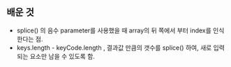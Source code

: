 ## 배운 것

* splice() 의 음수 parameter를 사용했을 때 array의 뒤 쪽에서 부터 index를 인식한다는 점.
* keys.length - keyCode.length , 결과값 만큼의 갯수를 splice() 하여, 새로 입력되는 요소만 남을 수 있도록 함.
